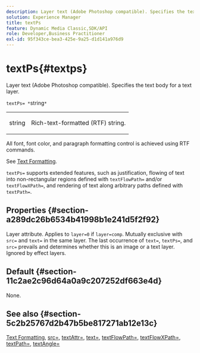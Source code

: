 ```yaml
---
description: Layer text (Adobe Photoshop compatible). Specifies the text body for a text layer.
solution: Experience Manager
title: textPs
feature: Dynamic Media Classic,SDK/API
role: Developer,Business Practitioner
exl-id: 95f343ce-bea3-425e-9a25-d1d141a976d9
---
```

# textPs{#textps}

Layer text (Adobe Photoshop compatible). Specifies the text body for a text layer.

 `textPs= *`string`*`

<table id="simpletable_4E2D08FD4EEC4EDC9EFE9F6F2E22DB0C"> 
 <tr class="strow"> 
  <td class="stentry"> <p><span class="codeph"><span class="varname"> string</span> </span> </p> </td> 
  <td class="stentry"> <p>Rich-text-formatted (RTF) string. </p></td> 
 </tr> 
</table>

All font, font color, and paragraph formatting control is achieved using RTF commands.

See [Text Formatting](../../../../../is-api/http-ref/image-serving-api-ref/c-http-protocol-reference/c-text-formatting/c-text-formatting.md#concept-0d3136db7f6f49668274541cd4b6364c).

`textPs=` supports extended features, such as justification, flowing of text into non-rectangular regions defined with `textFlowPath=` and/or `textFlowXPath=`, and rendering of text along arbitrary paths defined with `textPath=`.

## Properties {#section-a289dc26b6534b41998b1e241d5f2f92}

Layer attribute. Applies to `layer=0` if `layer=comp`. Mutually exclusive with `src=` and `text=` in the same layer. The last occurrence of `text=`, `textPs=`, and `src=` prevails and determines whether this is an image or a text layer. Ignored by effect layers.

## Default {#section-11c2ae2c96d64a0a9c207252df663e4d}

None.

## See also {#section-5c2b25767d2b47b5be817271ab12e13c}

[Text Formatting](../../../../../is-api/http-ref/image-serving-api-ref/c-http-protocol-reference/c-text-formatting/c-text-formatting.md#concept-0d3136db7f6f49668274541cd4b6364c), [src=](../../../../../is-api/http-ref/image-serving-api-ref/c-http-protocol-reference/c-command-reference/r-src.md#reference-f6506637778c4c69bf106a7924a91ab1), [textAttr=](../../../../../is-api/http-ref/image-serving-api-ref/c-http-protocol-reference/c-command-reference/r-textattr.md#reference-ff00484fa3244286abeff34911f7ec0d), [text=](../../../../../is-api/http-ref/image-serving-api-ref/c-http-protocol-reference/c-command-reference/r-text.md#reference-84634052e48548539a1ef63cbe41f22f), [textFlowPath=](../../../../../is-api/http-ref/image-serving-api-ref/c-http-protocol-reference/c-command-reference/r-textflowpath.md#reference-0b8d9493d71342f0b6a64a6d221584ef), [textFlowXPath=](../../../../../is-api/http-ref/image-serving-api-ref/c-http-protocol-reference/c-command-reference/r-textflowxpath.md#reference-c55d4e41a28f40aca6a24ca218c28542), [textPath=](../../../../../is-api/http-ref/image-serving-api-ref/c-http-protocol-reference/c-command-reference/r-textpath.md#reference-b09cc0902dff4725bdb54d5da4076ccd), [textAngle=](../../../../../is-api/http-ref/image-serving-api-ref/c-http-protocol-reference/c-command-reference/r-textangle.md#reference-447f624c0e764d0cb5c75846d1b44d15)
